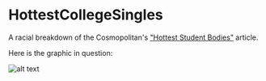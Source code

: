 # HottestCollegeSingles

A racial breakdown of the Cosmopolitan's ["Hottest Student Bodies"]("https://www.cosmopolitan.com/college/a8659703/us-colleges-with-hottest-people/") article.

Here is the graphic in question:

![alt text](https://i.imgur.com/3xunk0z.png "article picks")

